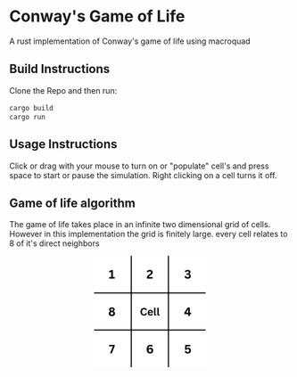 # Conway's Game of Life
A rust implementation of Conway's game of life using macroquad
## Build Instructions
Clone the Repo and then run:
```
cargo build
cargo run
```
## Usage Instructions
Click or drag with your mouse to turn on or "populate" cell's and press space to start or pause the simulation. Right clicking on a cell turns it off.

## Game of life algorithm
The game of life takes place in an infinite two dimensional grid of cells. However in this implementation the grid is finitely large. every cell relates to 8 of it's direct neighbors
<p align="center">
  <img src="grid.png" alt="drawing" width="200" text-align="center"/>
</p>
